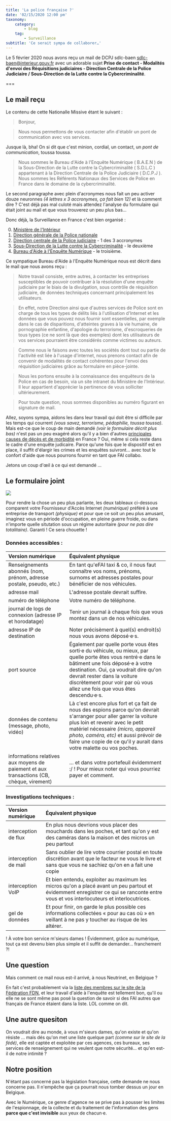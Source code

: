 ```yaml
---
title: 'La police française ?'
date: '02/15/2020 12:00 pm'
taxonomy:
    category:
        - blog
    tag:
        - Surveillance
subtitle: 'Ce serait sympa de collaborer…'
---
```


Le 5 février 2020 nous avons reçu un mail de DCPJ sdlc-baen <sdlc-baen@interieur.gouv.fr> avec un adorable sujet **Prise de contact - Modalités d'envoi des Réquisitions judiciaires - Direction Centrale de la Police Judiciaire / Sous-Direction de la Lutte contre la Cybercriminalité**.

===

## Le mail reçu

Le contenu de cette Nationalle Missive étant le suivant :


> Bonjour,

> Nous nous permettons de vous contacter afin d'établir un pont de communication avec vos services.

Jusque là, bha!  On si dit que c'est minion, cordial, un contact, un _pont de communication_, toussa toussa.


> Nous sommes le Bureau d'Aide à l'Enquête Numérique ( B.A.E.N ) de la Sous-Direction de la Lutte contre la Cybercriminalité ( S.D.L.C ) appartenant à la Direction Centrale de la Police Judiciaire ( D.C.P.J ). Nous sommes les Référents Nationaux des Services de Police en France dans le domaine de la cybercriminalité.


Le second paragraphe avec plein d'acronymes nous fait un peu activer douze neuronnes _(4 lettres x 3 accronymes, ça fait bien 12)_ et là comment dire ?  C'est déjà pas mal culoté mais attendez l'analyse du formulaire qui était joint au mail et que vous trouverez un peu plus bas…

Donc déjà, la Surveillance en France c'est bien organisé :

0. [Ministère de l'Intérieur](https://fr.wikipedia.org/wiki/Minist%C3%A8re_de_l%27Int%C3%A9rieur_(France))
1. [Direction générale de la Police nationale](https://fr.wikipedia.org/wiki/Direction_g%C3%A9n%C3%A9rale_de_la_Police_nationale#Directions_et_services)
2. [Direction centrale de la Police judiciaire](https://fr.wikipedia.org/wiki/Direction_centrale_de_la_Police_judiciaire_(France)) - 1 des 3 accronymes
3. [Sous-Direction de la Lutte contre la Cybercriminalité](https://lannuaire.service-public.fr/gouvernement/administration-centrale-ou-ministere_632496) - le deuxième
4. [Bureau d'Aide à l'Enquête Numérique](https://lannuaire.service-public.fr/recherche?whoWhat=Bureau+d%27Aide+%C3%A0+l%27Enqu%C3%AAte+Num%C3%A9rique&where=) - le troisième.

Ce sympatique Bureau d'Aide à l'Enquête Numérique nous est décrit dans le mail que nous avons reçu :

> Notre travail consiste, entre autres, à contacter les entreprises susceptibles de pouvoir contribuer à la résolution d'une enquête judiciaire par le biais de la divulgation, sous contrôle de réquisition judiciaire, de données techniques concernant principalement les utilisateurs.

> En effet, notre Direction ainsi que d'autres services de Police sont en charge de tous les types de délits liés à l'utilisation d'Internet et les données que vous pouvez nous fournir sont essentielles, par exemple dans le cas de disparitions, d'atteintes graves à la vie humaine, de pornographie enfantine, d'apologie du terrorisme, d'escroqueries de tous types (ce ne sont là que des exemples) dont les utilisateurs de vos services pourraient être considérés comme victimes ou auteurs.

> Comme nous le faisons avec toutes les sociétés dont tout ou partie de l'activité est liée à l'usage d'internet, nous prenons contact afin de convenir de modalités de contact cohérentes pour l'envoi des réquisition judiciaires grâce au formulaire en pièce-jointe.

> Nous les portons ensuite à la connaissance des enquêteurs de la Police en cas de besoin, via un site intranet du Ministère de l'Intérieur. Il leur appartient d'apprécier la pertinence de vous solliciter ultérieurement.

> Pour toute question, nous sommes disponibles au numéro figurant en signature de mail.

Allez, soyons sympa, aidons les dans leur travail qui doit être si difficile par les temps qui courrent *(vous savez, terrorisme, pédophilie, toussa toussa)*.  Mais est-ce que le coup de main demandé *(voir le formulaire décrit plus bas)* n'est pas un peu exagéré alors qu'il y a bien d'autres [principales causes de décès et de morbidité](https://drees.solidarites-sante.gouv.fr/IMG/pdf/esp2017_5_principales_causes_de_deces_et_de_morbidite.pdf) en France ?  Oui, même si cela reste dans le cadre d'une enquête judicaire.  Parce qu'une fois que le dispositif est en place, il suffit d'élargir les crimes et les enquêtes suivront... avec tout le confort d'aide que nous pourrons fournir en tant que FAI collabo.

Jetons un coup d'œil à ce qui est demandé …

## Le formulaire joint

![](formulaire-burau-aide-a-enquete-france.png)

Pour rendre la chose un peu plus parlante, les deux tableaux ci-dessous comparent votre Fournisseur d'Accès Internet *(numérique)* préféré à une entreprise de transport *(physique)* et pour que ce soit un peu plus amusant, imaginez vous en période d'occupation, en pleine guerre froide, ou dans n'importe quelle situtation sous un régime autoritaire *(pour ne pas dire totalitaire)*.  Garanti ! Ce sera chouette !

### Données accessibles :

| Version numérique | Équivalent physique |
| :------ | :----------- |
| Renseignements abonnés (nom, prénom, adresse postale, pseudo, etc.) | En tant qu'eFAI taxi & co, il nous faut connaître vos noms, prénoms, surnoms et adresses postales pour bénéficier de nos véhicules.|
| adresse mail | L'adresse postale devrait suffire. |
| numéro de téléphone | Votre numéro de téléphone. |
| journal de logs de connexion (adresse IP et horodatage) | Tenir un journal à chaque fois que vous montez dans un de nos véhicules. |
| adresse IP de destination | Noter précisèment à quel(s) endroit(s) nous vous avons déposé·e·s. |
| port source | Également par quelle porte vous êtes sorti·e du véhicule, ou mieux, par quelle porte êtes vous rentré·e dans le bâtiment une fois déposé·e à votre destination. Oui, ça voudrait dire qu'on devrait rester dans la voiture discrètement pour voir par où vous allez une fois que vous êtes descendu·e·s. |
| données de contenu (message, photo, vidéo) | Là c'est encore plus fort et ça fait de nous des espions parce qu'on devrait s'arranger pour aller garrer la voiture plus loin et revenir avec le petit matériel nécessaire *(micro, appareil photo, caméra, etc)* et aussi prévoir de faire une copie de ce qu'il y aurait dans votre malette ou vos poches. |
| informations relatives aux moyens de paiement et aux transactions (CB, chèque, virement) | … et dans votre portefeuil évidemment :/ !  Pour mieux noter qui vous pourriez payer et comment. |


### Investigations techniques :

| Version numérique | Équivalent physique |
| :------ | :----------- |
| interception de flux | En plus nous devrions vous placer des mouchards dans les poches, et tant qu'on y est des caméras dans la maison et des micros un peu partout |
| interception de mail | Sans oublier de lire votre courrier postal en toute discrétion avant que le facteur ne vous le livre et sans que vous ne sachiez qu'on en a fait une copie |
| interception VoIP | Et bien entendu, exploiter au maximum les micros qu'on a placé avant un peu partout et évidemment enregistrer ce qui se ranconte entre vous et vos interlocuteurs et interlocutrices. |
| gel de données | Et pour finir, on garde le plus possible ces informations collectées « pour au cas où » en veillant à ne pas y toucher au risque de les altérer. |


! À votre bon service m'sieurs dames ! Évidemment, grâce au numérique, tout ça est devenu bien plus simple et il suffit de demander… franchement ?!

## Une question

Mais comment ce mail nous est-il arrivé, à nous Neutrinet, en Belgique ?  

En fait c'est probablement via la [liste des membres sur le site de la Fédération FDN](https://www.ffdn.org/fr/membres), et leur travail d'aide à l'enquête est tellement bon, qu'il ou elle ne se sont même pas posé la question de savoir si des FAI autres que français de France étaient dans la liste. LOL comme on dit.

## Une autre quesiton

On voudrait dire au monde, à vous m'sieurs dames, qu'on existe et qu'on résiste … mais dés qu'on met une liste quelque part *(comme sur le site de la fédé)*, elle est captée et exploitée par ces agences, ces bureaux, ses services de renseignement qui ne veulent que notre sécurité… et qu'en est-il de notre intimité ? 

## Notre position

N'étant pas concerné pas la législation française, cette demande ne nous concerne pas.  Il n'empêche que ça pourrait nous tomber dessus un jour en Belgique.

Avec le Numérique, ce genre d'agence ne se prive pas à pousser les limites de l'espionnage, de la collecte et du traitement de l'information des gens **parce que c'est invisible** aux yeux de chacun·e.